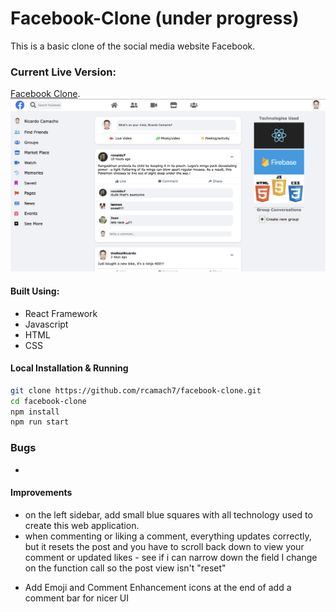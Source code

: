 # Facebook-Clone (under progress)

This is a basic clone of the social media website Facebook.

### Current Live Version:

[Facebook Clone](https://rcamach7.github.io/facebook-clone/).
![Web App](appDemo.png)

#### Built Using:

- React Framework
- Javascript
- HTML
- CSS

#### Local Installation & Running

```bash
git clone https://github.com/rcamach7/facebook-clone.git
cd facebook-clone
npm install
npm run start
```

### Bugs

-

#### Improvements

<!-- - Reduce spacing for individual post comments between each other. -->
<!-- - html semantic check - make sure html components carry appropriate html semantics -->
<!-- - slightly reduce post comment top and bottom padding -->

<!-- - whenever there are no comments, remove the num comments portion - right now shows 0 comments as opposed to just not displaying anything instead. -->

<!-- - do not allow empty fields whenever posting a post or a comment - form validation -->

- on the left sidebar, add small blue squares with all technology used to create this web application.
- when commenting or liking a comment, everything updates correctly, but it resets the post and you have to scroll back down to view your comment or updated likes - see if i can narrow down the field I change on the function call so the post view isn't "reset"
<!-- - remove comment button on the post sub navbar - or implement a way for highlighting the comment portion whenever that button is pressed. -->
- Add Emoji and Comment Enhancement icons at the end of add a comment bar for nicer UI
